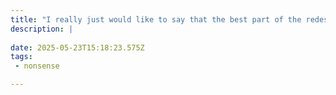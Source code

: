 ```yaml
---
title: "I really just would like to say that the best part of the redesign is that posts can exist without titles"
description: |
  
date: 2025-05-23T15:18:23.575Z
tags: 
 - nonsense

---
```

